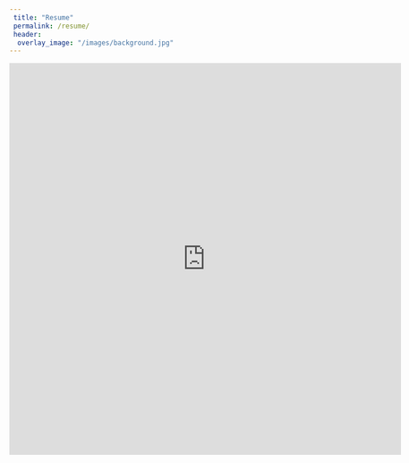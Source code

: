 ```yaml
---
 title: "Resume"
 permalink: /resume/
 header:
  overlay_image: "/images/background.jpg"
---
```


<embed src="https://jmmerrell.github.io/resume.pdf#zoom=100" width="700" height="700" type="application/pdf" />
